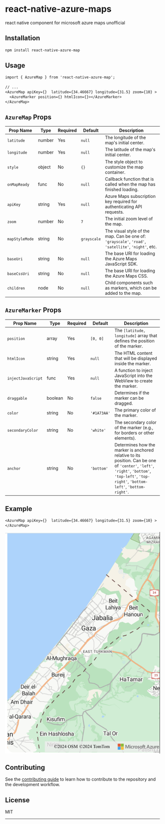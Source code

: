 # react-native-azure-maps

react native component for microsoft azure maps unofficial

## Installation

```sh
npm install react-native-azure-map
```

## Usage


```jt
import { AzureMap } from 'react-native-azure-map';

// ...
<AzureMap apiKey={}  latitude={34.46667} longitude={31.5} zoom={10} >
  <AzureMarker position={} htmlIcon={}></AzureMarker>
</AzureMap>
```
## `AzureMap` Props

| Prop Name     | Type    | Required | Default   | Description                                                                                          |
|---------------|---------|----------|-----------|------------------------------------------------------------------------------------------------------|
| `latitude`    | number  | Yes      | `null`    | The longitude of the map's initial center.                                                           |
| `longitude`   | number  | Yes      | `null`    | The latitude of the map's initial center.                                                            |
| `style`       | object  | No       | `{}`      | The style object to customize the map container.                                                     |
| `onMapReady`  | func    | No       | `null`    | Callback function that is called when the map has finished loading.                                  |
| `apiKey`      | string  | Yes      | `null`    | Azure Maps subscription key required for authenticating API requests.                                |
| `zoom`        | number  | No       | `7`       | The initial zoom level of the map.                                                                   |
| `mapStyleMode`| string  | No       | `grayscale`| The visual style of the map. Can be one of: `'grayscale'`, `'road'`, `'satellite'`, `'night'`, etc. |
| `baseUri`     | string  | No       | `null`    | The base URI for loading the Azure Maps JavaScript SDK.                                              |
| `baseCssUri`  | string  | No       | `null`    | The base URI for loading the Azure Maps CSS.                                                         |
| `children`    | node    | No       | `null`    | Child components such as markers, which can be added to the map.                                      |

## `AzureMarker` Props

| Prop Name        | Type       | Required | Default     | Description                                                                                          |
|------------------|------------|----------|-------------|------------------------------------------------------------------------------------------------------|
| `position`       | array      | Yes      | `[0, 0]`    | The `[latitude, longitude]` array that defines the position of the marker.                           |
| `htmlIcon`        | string     | Yes      | `null`      | The HTML content that will be displayed inside the marker.                                           |
| `injectJavaScript` | func     | Yes      | `null`      | A function to inject JavaScript into the WebView to create the marker.                               |
| `draggable`      | boolean    | No       | `false`     | Determines if the marker can be dragged.                                                             |
| `color`          | string     | No       | `'#1A73AA'` | The primary color of the marker.                                                                     |
| `secondaryColor` | string     | No       | `'white'`   | The secondary color of the marker (e.g., for borders or other elements).                             |
| `anchor`         | string     | No       | `'bottom'`  | Determines how the marker is anchored relative to its position. Can be one of `'center'`, `'left'`, `'right'`, `'bottom'`, `'top-left'`, `'top-right'`, `'bottom-left'`, `'bottom-right'`. |

## Example
```angular2html
<AzureMap apiKey={}  latitude={34.46667} longitude={31.5} zoom={10} >
</AzureMap>

```
![gaza goelocation](/assets/gaza.png)


## Contributing

See the [contributing guide](CONTRIBUTING.md) to learn how to contribute to the repository and the development workflow.

## License

MIT

---

